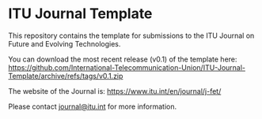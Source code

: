 # ITU Journal Template
This repository contains the template for submissions to the ITU Journal on Future and Evolving Technologies.

You can download the most recent release (v0.1) of the template here: https://github.com/International-Telecommunication-Union/ITU-Journal-Template/archive/refs/tags/v0.1.zip

The website of the Journal is: https://www.itu.int/en/journal/j-fet/

Please contact journal@itu.int for more information.
